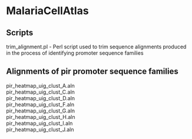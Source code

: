 # MalariaCellAtlas


## Scripts

trim_alignment.pl - Perl script used to trim sequence alignments produced in the process of identifying promoter sequence families

## Alignments of pir promoter sequence families

pir_heatmap_uig_clust_A.aln                                                                                                                         
pir_heatmap_uig_clust_C.aln                                                                                                                        
pir_heatmap_uig_clust_D.aln                                                                                                                        
pir_heatmap_uig_clust_F.aln                                                                                                                          
pir_heatmap_uig_clust_G.aln                                                                                                                         
pir_heatmap_uig_clust_H.aln                                                                                                                        
pir_heatmap_uig_clust_I.aln                                                                                                                          
pir_heatmap_uig_clust_J.aln 
